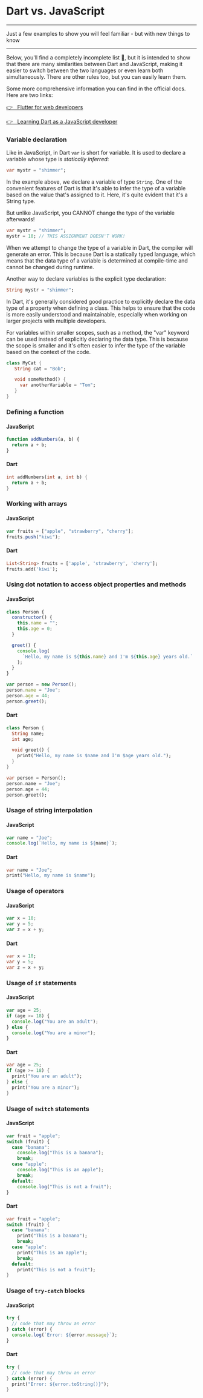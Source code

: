 # Dart vs. JavaScript

---

Just a few examples to show you will feel familiar - but with new things to know

---

Below, you'll find a completely incomplete list 🤪, but it is intended to show that there are many similarities between Dart and JavaScript, making it easier to switch between the two languages or even learn both simultaneously. There are other rules too, but you can easily learn them.

Some more comprehensive information you can find in the official docs. Here are two links:

<a href="https://docs.flutter.dev/get-started/flutter-for/web-devs" target="_blank">👉 &nbsp; Flutter for web developers</a>

<a href="https://dart.dev/guides/language/coming-from/js-to-dart" target="_blank">👉 &nbsp; Learning Dart as a JavaScript developer</a>

### Variable declaration

Like in JavaScript, in Dart `var` is short for variable. It is used to declare a variable whose type is _statically inferred_:

```dart
var mystr = "shimmer";
```

In the example above, we declare a variable of type `String`. One of the convenient features of Dart is that it's able to infer the type of a variable based on the value that's assigned to it. Here, it's quite evident that it's a String type.

But unlike JavaScript, you CANNOT change the type of the variable afterwards!

```dart
var mystr = "shimmer";
mystr = 10; // THIS ASSIGNMENT DOESN'T WORK!
```

When we attempt to change the type of a variable in Dart, the compiler will generate an error. This is because Dart is a statically typed language, which means that the data type of a variable is determined at compile-time and cannot be changed during runtime.

Another way to declare variables is the explicit type declaration:

```dart
String mystr = "shimmer";
```

In Dart, it's generally considered good practice to explicitly declare the data type of a property when defining a class. This helps to ensure that the code is more easily understood and maintainable, especially when working on larger projects with multiple developers.

For variables within smaller scopes, such as a method, the "var" keyword can be used instead of explicitly declaring the data type. This is because the scope is smaller and it's often easier to infer the type of the variable based on the context of the code.

```dart
class MyCat {
   String cat = "Bob";

   void someMethod() {
     var anotherVariable = "Tom";
   }
}
```

### Defining a function

#### JavaScript

```javascript
function addNumbers(a, b) {
  return a + b;
}
```

#### Dart

```dart
int addNumbers(int a, int b) {
  return a + b;
}
```

### Working with arrays

#### JavaScript

```javascript
var fruits = ["apple", "strawberry", "cherry"];
fruits.push("kiwi");
```

#### Dart

```dart
List<String> fruits = ['apple', 'strawberry', 'cherry'];
fruits.add('kiwi');
```

### Using dot notation to access object properties and methods

#### JavaScript

```javascript
class Person {
  constructor() {
    this.name = "";
    this.age = 0;
  }

  greet() {
    console.log(
      `Hello, my name is ${this.name} and I'm ${this.age} years old.`
    );
  }
}

var person = new Person();
person.name = "Joe";
person.age = 44;
person.greet();
```

#### Dart

```dart
class Person {
  String name;
  int age;

  void greet() {
    print("Hello, my name is $name and I'm $age years old.");
  }
}

var person = Person();
person.name = "Joe";
person.age = 44;
person.greet();
```

### Usage of string interpolation

#### JavaScript

```javascript
var name = "Joe";
console.log(`Hello, my name is ${name}`);
```

#### Dart

```dart
var name = "Joe";
print("Hello, my name is $name");
```

### Usage of operators

#### JavaScript

```javascript
var x = 10;
var y = 5;
var z = x + y;
```

#### Dart

```dart
var x = 10;
var y = 5;
var z = x + y;
```

### Usage of `if` statements

#### JavaScript

```javascript
var age = 25;
if (age >= 18) {
  console.log("You are an adult");
} else {
  console.log("You are a minor");
}
```

#### Dart

```dart
var age = 25;
if (age >= 18) {
  print("You are an adult");
} else {
  print("You are a minor");
}
```

### Usage of `switch` statements

#### JavaScript

```javascript
var fruit = "apple";
switch (fruit) {
  case "banana":
    console.log("This is a banana");
    break;
  case "apple":
    console.log("This is an apple");
    break;
  default:
    console.log("This is not a fruit");
}
```

#### Dart

```dart
var fruit = "apple";
switch (fruit) {
  case "banana":
    print("This is a banana");
    break;
  case "apple":
    print("This is an apple");
    break;
  default:
    print("This is not a fruit");
}
```

### Usage of `try-catch` blocks

#### JavaScript

```javascript
try {
  // code that may throw an error
} catch (error) {
  console.log(`Error: ${error.message}`);
}
```

#### Dart

```dart
try {
  // code that may throw an error
} catch (error) {
  print("Error: ${error.toString()}");
}
```
